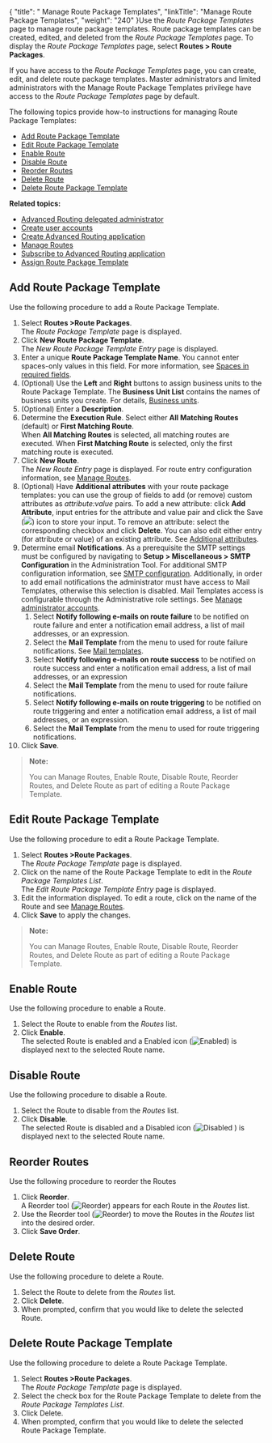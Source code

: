 {
    "title": " Manage Route Package Templates",
    "linkTitle": "Manage Route Package Templates",
    "weight": "240"
}Use the *Route Package Templates* page to manage route package templates. Route package templates can be created, edited, and deleted from the *Route Package Templates* page. To display the *Route Package Templates* page, select **Routes &gt; Route Packages**.

If you have access to the *Route Package Templates* page, you can create, edit, and delete route package templates. Master administrators and limited administrators with the Manage Route Package Templates privilege have access to the *Route Package Templates* page by default.

The following topics provide how-to instructions for managing Route Package Templates:

-   [Add Route Package Template](#Add)
-   [Edit Route Package Template](#Edit)
-   [Enable Route](#Enable)
-   [Disable Route](#Disable)
-   [Reorder Routes](#Reorder)
-   [Delete Route](#Delete)
-   [Delete Route Package Template](#Delete_template)

**Related topics:**

-   [Advanced Routing delegated administrator](../t_st_create_delegated_administrator)
-   [Create user accounts](../t_st_create_user_accounts)
-   [Create Advanced Routing application](../t_st_create_advanced_routing_application)
-   [Manage Routes](../t_st_manage_routes)
-   [Subscribe to Advanced Routing application](../t_st_subscribe_advanced_routing_application)
-   [Assign Route Package Template](../t_st_assign_route_package_template)

<span id="Add"></span>

## Add Route Package Template

Use the following procedure to add a Route Package Template.

1.  Select **Routes >Route Packages**.  
    The *Route Package Template* page is displayed.
2.  Click **New Route Package Template**.  
    The *New Route Package Template Entry* page is displayed.
3.  Enter a unique **Route Package Template Name**. You cannot enter spaces-only values in this field. For more information, see [Spaces in required fields](../../../accounts/useraccounts/t_st_create_user_account#Spaces).
4.  (Optional) Use the **Left** and **Right** buttons to assign business units to the Route Package Template. The **Business Unit List** contains the names of business units you create. For details, [Business units](../../../c_st_advancedaccountadministration/c_st_businessunits).
5.  (Optional) Enter a **Description**.
6.  Determine the **Execution Rule**. Select either **All Matching Routes** (default) or **First Matching Route**.  
    When **All Matching Routes** is selected, all matching routes are executed. When **First Matching Route** is selected, only the first matching route is executed.
7.  Click **New Route**.  
    The *New Route Entry* page is displayed. For route entry configuration information, see [Manage Routes](../t_st_manage_routes).
8.  (Optional) Have **Additional attributes** with your route package templates: you can use the group of fields to add (or remove) custom attributes as *attribute:value* pairs. To add a new attribute: click **Add Attribute**, input entries for the attribute and value pair and click the Save (![](/Images/SecureTransport/SaveIcon.png)) icon to store your input. To remove an attribute: select the corresponding checkbox and click **Delete**. You can also edit either entry (for attribute or value) of an existing attribute. See [Additional attributes](../../../c_st_setup/t_st_mailtemplates/c_st_mail_template_commands_variables#Addition).
9.  Determine email **Notifications**. As a prerequisite the SMTP settings must be configured by navigating to **Setup > Miscellaneous > SMTP Configuration** in the Administration Tool. For additional SMTP configuration information, see [SMTP configuration](../../../c_st_setup/c_st_miscellaneousconfiguration/t_st_smtpconfiguration). Additionally, in order to add email notifications the administrator must have access to Mail Templates, otherwise this selection is disabled. Mail Templates access is configurable through the Administrative role settings.
    See [Manage administrator accounts](../../../c_st_advancedaccountadministration/c_st_manageadministratoraccounts).
    1.  Select **Notify following e-mails on route failure** to be notified on route failure and enter a notification email address, a list of mail addresses, or an expression.
    2.  Select the **Mail Template** from the menu to used for route failure notifications. See [Mail templates](../../../c_st_setup/t_st_mailtemplates).
    3.  Select **Notify following e-mails on route success** to be notified on route success and enter a notification email address, a list of mail addresses, or an expression
    4.  Select the **Mail Template** from the menu to used for route failure notifications.
    5.  Select **Notify following e-mails on route triggering** to be notified on route triggering and enter a notification email address, a list of mail addresses, or an expression.
    6.  Select the **Mail Template** from the menu to used for route triggering notifications.
10. Click **Save**.

> **Note:**
>
> You can Manage Routes, Enable Route, Disable Route, Reorder Routes, and Delete Route as part of editing a Route Package Template.

<span id="Edit"></span>

## Edit Route Package Template

Use the following procedure to edit a Route Package Template.

1.  Select **Routes >Route Packages**.  
    The *Route Package Template* page is displayed.
2.  Click on the name of the Route Package Template to edit in the *Route Package Templates List*.  
    The *Edit Route Package Template Entry* page is displayed.
3.  Edit the information displayed. To edit a route, click on the name of the Route and see [Manage Routes](../t_st_manage_routes).
4.  Click **Save** to apply the changes.

> **Note:**
>
> You can Manage Routes, Enable Route, Disable Route, Reorder Routes, and Delete Route as part of editing a Route Package Template.

<span id="Enable"></span>

## Enable Route

Use the following procedure to enable a Route.

1.  Select the Route to enable from the *Routes* list.
2.  Click **Enable**.  
    The selected Route is enabled and a Enabled icon (![Enabled](/Images/SecureTransport/enabledicon.png)) is displayed next to the selected Route name.

<span id="Disable"></span>

## Disable Route

Use the following procedure to disable a Route.

1.  Select the Route to disable from the *Routes* list.
2.  Click **Disable**.  
    The selected Route is disabled and a Disabled icon (![Disabled](/Images/SecureTransport/disabledicon.png) ) is displayed next to the selected Route name.

<span id="Reorder"></span>

## Reorder Routes

Use the following procedure to reorder the Routes

1.  Click **Reorder**.  
    A Reorder tool (![Reorder](/Images/SecureTransport/reordericon.png)) appears for each Route in the *Routes* list.
2.  Use the Reorder tool (![Reorder](/Images/SecureTransport/reordericon.png)) to move the Routes in the *Routes* list into the desired order.
3.  Click **Save Order**.

<span id="Delete"></span>

## Delete Route

Use the following procedure to delete a Route.

1.  Select the Route to delete from the *Routes* list.
2.  Click **Delete**.
3.  When prompted, confirm that you would like to delete the selected Route.

<span id="Delete_template"></span>

## Delete Route Package Template

Use the following procedure to delete a Route Package Template.

1.  Select **Routes >Route Packages**.  
    The *Route Package Template* page is displayed.
2.  Select the check box for the Route Package Template to delete from the *Route Package Templates List*.
3.  Click Delete.
4.  When prompted, confirm that you would like to delete the selected Route Package Template.
